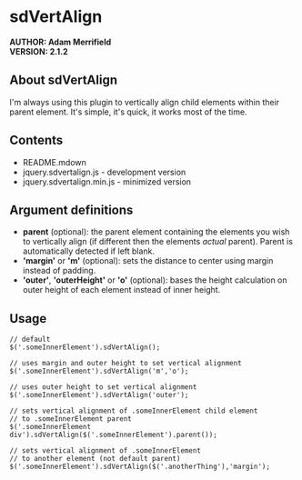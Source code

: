 # sdVertAlign #
**AUTHOR:	Adam Merrifield**   
**VERSION: 2.1.2**   

## About sdVertAlign ##

I'm always using this plugin to vertically align child elements within their parent element. It's simple, it's quick, it works most of the time.

## Contents ##

* README.mdown
* jquery.sdvertalign.js - development version
* jquery.sdvertalign.min.js - minimized version

## Argument definitions ##

* **parent** (optional): the parent element containing the elements you wish to vertically align (if different then the elements *actual* parent). Parent is automatically detected if left blank.
* **'margin'** or **'m'** (optional): sets the distance to center using margin instead of padding.
* **'outer'**, **'outerHeight'** or **'o'** (optional): bases the height calculation on outer height of each element instead of inner height.

## Usage ##

	// default
	$('.someInnerElement').sdVertAlign();
	
	// uses margin and outer height to set vertical alignment
	$('.someInnerElement').sdVertAlign('m','o'); 

	// uses outer height to set vertical alignment
	$('.someInnerElement').sdVertAlign('outer');

	// sets vertical alignment of .someInnerElement child element
	// to .someInnerElement parent
	$('.someInnerElement div').sdVertAlign($('.someInnerElement').parent());
	
	// sets vertical alignment of .someInnerElement
	// to another element (not default parent)
	$('.someInnerElement').sdVertAlign($('.anotherThing'),'margin');